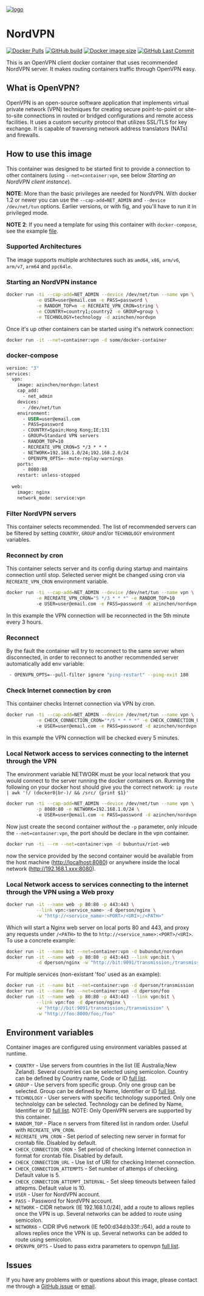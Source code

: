 [![logo](https://github.com/azinchen/nordvpn/raw/master/NordVpn_logo.png)](https://www.nordvpn.com/)

# NordVPN

[![Docker Pulls][dockerhub-pulls]][dockerhub-link]
[![GitHub build][github-build]][github-link]
[![Docker image size][dockerhub-size]][dockerhub-link]
[![GitHub Last Commit][github-lastcommit]][github-link]

This is an OpenVPN client docker container that uses recommended NordVPN server. It makes routing containers traffic through OpenVPN easy.

## What is OpenVPN?

OpenVPN is an open-source software application that implements virtual private network (VPN) techniques for creating secure point-to-point or site-to-site connections in routed or bridged configurations and remote access facilities. It uses a custom security protocol that utilizes SSL/TLS for key exchange. It is capable of traversing network address translators (NATs) and firewalls.

## How to use this image

This container was designed to be started first to provide a connection to other containers (using `--net=container:vpn`, see below *Starting an NordVPN client instance*).

**NOTE**: More than the basic privileges are needed for NordVPN. With docker 1.2 or newer you can use the `--cap-add=NET_ADMIN` and `--device /dev/net/tun` options. Earlier versions, or with fig, and you'll have to run it in privileged mode.

**NOTE 2**: If you need a template for using this container with `docker-compose`, see the example [file](https://github.com/dperson/openvpn-client/raw/master/docker-compose.yml).

### Supported Architectures

The image supports multiple architectures such as `amd64`, `x86`, `arm/v6`, `arm/v7`, `arm64` and `ppc64le`.

### Starting an NordVPN instance

```bash
docker run -ti --cap-add=NET_ADMIN --device /dev/net/tun --name vpn \
           -e USER=user@email.com -e PASS=password \
           -e RANDOM_TOP=n -e RECREATE_VPN_CRON=string \
           -e COUNTRY=country1;country2 -e GROUP=group \
           -e TECHNOLOGY=technology -d azinchen/nordvpn
```

Once it's up other containers can be started using it's network connection:

```bash
docker run -it --net=container:vpn -d some/docker-container
```

### docker-compose

```Dockerfile
version: "3"
services:
  vpn:
    image: azinchen/nordvpn:latest
    cap_add:
      - net_admin
    devices:
      - /dev/net/tun
    environment:
      - USER=user@email.com
      - PASS=password
      - COUNTRY=Spain;Hong Kong;IE;131
      - GROUP=Standard VPN servers
      - RANDOM_TOP=10
      - RECREATE_VPN_CRON=5 */3 * * *
      - NETWORK=192.168.1.0/24;192.168.2.0/24
      - OPENVPN_OPTS=--mute-replay-warnings
    ports:
      - 8080:80
    restart: unless-stopped
  
  web:
    image: nginx
    network_mode: service:vpn
```

### Filter NordVPN servers

This container selects recommended. The list of recommended servers can be filtered by setting `COUNTRY`, `GROUP` and/or `TECHNOLOGY` environment variables.

### Reconnect by cron

This container selects server and its config during startup and maintains connection until stop. Selected server might be changed using cron via `RECREATE_VPN_CRON` environment variable.

```bash
docker run -ti --cap-add=NET_ADMIN --device /dev/net/tun --name vpn \
           -e RECREATE_VPN_CRON="5 */3 * * *" -e RANDOM_TOP=10
           -e USER=user@email.com -e PASS=password -d azinchen/nordvpn
```

In this example the VPN connection will be reconnected in the 5th minute every 3 hours.

### Reconnect

By the fault the container will try to reconnect to the same server when disconnected, in order to reconnect to another recommended server automatically add env variable:

```bash
 - OPENVPN_OPTS=--pull-filter ignore "ping-restart" --ping-exit 180
```

### Check Internet connection by cron

This container checks Internet connection via VPN by cron.

```bash
docker run -ti --cap-add=NET_ADMIN --device /dev/net/tun --name vpn \
           -e CHECK_CONNECTION_CRON="*/5 * * * *" -e CHECK_CONNECTION_URL="https://www.google.com"
           -e USER=user@email.com -e PASS=password -d azinchen/nordvpn
```

In this example the VPN connection will be checked every 5 minutes.

### Local Network access to services connecting to the internet through the VPN

The environment variable NETWORK must be your local network that you would connect to the server running the docker containers on. Running the following on your docker host should give you the correct network: `ip route | awk '!/ (docker0|br-)/ && /src/ {print $1}'`

```bash
docker run -ti --cap-add=NET_ADMIN --device /dev/net/tun --name vpn \
           -p 8080:80 -e NETWORK=192.168.1.0/24 \ 
           -e USER=user@email.com -e PASS=password -d azinchen/nordvpn
```

Now just create the second container _without_ the `-p` parameter, only inlcude the `--net=container:vpn`, the port should be declare in the vpn container.

```bash
docker run -ti --rm --net=container:vpn -d bubuntux/riot-web
```

now the service provided by the second container would be available from the host machine (<http://localhost:8080>) or anywhere inside the local network (<http://192.168.1.xxx:8080>).

### Local Network access to services connecting to the internet through the VPN using a Web proxy

```bash
docker run -it --name web -p 80:80 -p 443:443 \
           --link vpn:<service_name> -d dperson/nginx \
           -w "http://<service_name>:<PORT>/<URI>;/<PATH>"
```

Which will start a Nginx web server on local ports 80 and 443, and proxy any requests under `/<PATH>` to the to `http://<service_name>:<PORT>/<URI>`. To use a concrete example:

```bash
docker run -it --name bit --net=container:vpn -d bubundut/nordvpn
docker run -it --name web -p 80:80 -p 443:443 --link vpn:bit \
           -d dperson/nginx -w "http://bit:9091/transmission;/transmission"
```

For multiple services (non-existant 'foo' used as an example):

```bash
docker run -it --name bit --net=container:vpn -d dperson/transmission
docker run -it --name foo --net=container:vpn -d dperson/foo
docker run -it --name web -p 80:80 -p 443:443 --link vpn:bit \
           --link vpn:foo -d dperson/nginx \
           -w "http://bit:9091/transmission;/transmission" \
           -w "http://foo:8000/foo;/foo"
```

## Environment variables

Container images are configured using environment variables passed at runtime.

* `COUNTRY`           - Use servers from countries in the list (IE Australia;New Zeland). Several countries can be selected using semicolon. Country can be defined by Country name, Code or ID [full list][nordvpn-countries].
* `GROUP`             - Use servers from specific group. Only one group can be selected. Group can be defined by Name, Identifier or ID [full list][nordvpn-groups].
* `TECHNOLOGY`        - User servers with specific technology supported. Only one technololgy can be selected. Technology can be defined by Name, Identifier or ID [full list][nordvpn-technologies]. NOTE: Only OpenVPN servers are supported by this container.
* `RANDOM_TOP`        - Place n servers from filtered list in random order. Useful with `RECREATE_VPN_CRON`.
* `RECREATE_VPN_CRON` - Set period of selecting new server in format for crontab file. Disabled by default.
* `CHECK_CONNECTION_CRON` - Set period of checking Internet connection in format for crontab file. Disabled by default.
* `CHECK_CONNECTION_URL` - Use list of URI for checking Internet connection.
* `CHECK_CONNECTION_ATTEMPTS` - Set number of attemps of checking. Default value is 5.
* `CHECK_CONNECTION_ATTEMPT_INTERVAL` - Set sleep timeouts between failed attepms. Default value is 10.
* `USER`              - User for NordVPN account.
* `PASS`              - Password for NordVPN account.
* `NETWORK`           - CIDR network (IE 192.168.1.0/24), add a route to allows replies once the VPN is up. Several networks can be added to route using semicolon.
* `NETWORK6`          - CIDR IPv6 network (IE fe00:d34d:b33f::/64), add a route to allows replies once the VPN is up. Several networks can be added to route using semicolon.
* `OPENVPN_OPTS`      - Used to pass extra parameters to openvpn [full list](https://openvpn.net/community-resources/reference-manual-for-openvpn-2-4/).

## Issues

If you have any problems with or questions about this image, please contact me through a [GitHub issue][github-issues] or [email][email-link].

[dockerhub-badge]: https://img.shields.io/docker/pulls/azinchen/nordvpn?style=flat-square
[dockerhub-link]: https://hub.docker.com/repository/docker/azinchen/nordvpn
[dockerhub-pulls]: https://img.shields.io/docker/pulls/azinchen/nordvpn
[dockerhub-size]: https://img.shields.io/docker/image-size/azinchen/nordvpn/latest
[github-lastcommit]: https://img.shields.io/github/last-commit/azinchen/nordvpn
[github-link]: https://github.com/azinchen/nordvpn
[github-issues]: https://github.com/azinchen/nordvpn/issues
[github-build]: https://img.shields.io/github/workflow/status/azinchen/nordvpn/CI_CD_Task
[nordvpn-cities]: https://github.com/azinchen/nordvpn/blob/master/CITIES.md
[nordvpn-countries]: https://github.com/azinchen/nordvpn/blob/master/COUNTRIES.md
[nordvpn-groups]: https://github.com/azinchen/nordvpn/blob/master/GROUPS.md
[nordvpn-technologies]: https://github.com/azinchen/nordvpn/blob/master/TECHNOLOGIES.md
[email-link]: mailto:alexander@zinchenko.com
